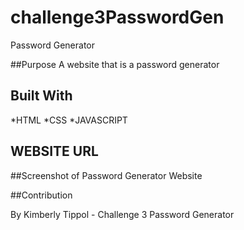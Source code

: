# challenge3PasswordGen
Password Generator

##Purpose
A website that is a password generator

## Built With
*HTML
*CSS
*JAVASCRIPT

## WEBSITE URL

##Screenshot of Password Generator Website

##Contribution

By Kimberly Tippol - Challenge 3 Password Generator
